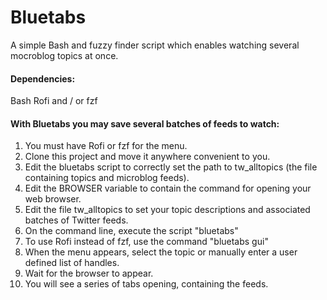 # Bluetabs
A simple Bash and fuzzy finder script which enables watching several mocroblog topics at once.


#### Dependencies:
Bash
Rofi and / or fzf

#### With Bluetabs you may save several batches of feeds to watch:
1. You must have Rofi or fzf for the menu.
2. Clone this project and move it anywhere convenient to you.
3. Edit the bluetabs script to correctly set the path to tw_alltopics (the file containing topics and microblog feeds).
4. Edit the BROWSER variable to contain the command for opening your web browser.
5. Edit the file tw_alltopics to set your topic descriptions and associated batches of Twitter feeds.
6. On the command line, execute the script "bluetabs"
7. To use Rofi instead of fzf, use the command "bluetabs gui"
8. When the menu appears, select the topic or manually enter a user defined list of handles.
9. Wait for the browser to appear.
11. You will see a series of tabs opening, containing the feeds.
